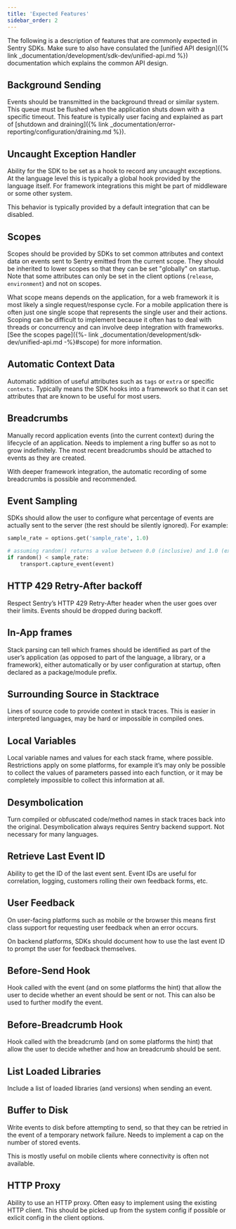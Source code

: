 ```yaml
---
title: 'Expected Features'
sidebar_order: 2
---
```


The following is a description of features that are commonly expected in Sentry SDKs.  Make sure to also
have consulated the [unified API design]({% link _documentation/development/sdk-dev/unified-api.md %}) documentation
which explains the common API design.

## Background Sending

Events should be transmitted in the background thread or similar system.  This queue must be flushed when the
application shuts down with a specific timeout.  This feature is typically user facing and explained
as part of [shutdown and draining]({% link _documentation/error-reporting/configuration/draining.md %}).

## Uncaught Exception Handler

Ability for the SDK to be set as a hook to record any uncaught exceptions. At the language level this is typically a global hook provided by the language itself. For framework integrations this might be part of middleware or some other system.

This behavior is typically provided by a default integration that can be disabled.

## Scopes

Scopes should be provided by SDKs to set common attributes and context data on events sent to Sentry emitted from the current scope. They should be inherited to lower scopes so that they can be set "globally" on startup.  Note that some attributes can only be set in the client options (`release`, `environment`) and not on scopes.

What scope means depends on the application, for a web framework it is most likely a single request/response cycle. For a mobile application there is often just one single scope that represents the single user and their actions. Scoping can be difficult to implement because it often has to deal with threads or concurrency and can involve deep integration with frameworks. [See the scopes page]({%- link _documentation/development/sdk-dev/unified-api.md -%}#scope) for more information.

## Automatic Context Data

Automatic addition of useful attributes such as `tags` or `extra` or specific `contexts`. Typically means the SDK hooks into a framework so that it can set attributes that are known to be useful for most users.

## Breadcrumbs

Manually record application events (into the current context) during the lifecycle of an application. Needs to implement a ring buffer so as not to grow indefinitely. The most recent breadcrumbs should be attached to events as they are created.

With deeper framework integration, the automatic recording of some breadcrumbs is possible and recommended.

## Event Sampling

SDKs should allow the user to configure what percentage of events are actually sent to the server (the rest should be silently ignored). For example:

```python
sample_rate = options.get('sample_rate', 1.0)

# assuming random() returns a value between 0.0 (inclusive) and 1.0 (exclusive)
if random() < sample_rate:
    transport.capture_event(event)
```

## HTTP 429 Retry-After backoff

Respect Sentry’s HTTP 429 Retry-After header when the user goes over their limits. Events should be dropped during backoff.

## In-App frames

Stack parsing can tell which frames should be identified as part of the user’s application (as opposed to part of the language, a library, or a framework), either automatically or by user configuration at startup, often declared as a package/module prefix.

## Surrounding Source in Stacktrace

Lines of source code to provide context in stack traces. This is easier in interpreted languages, may be hard or impossible in compiled ones.

## Local Variables

Local variable names and values for each stack frame, where possible. Restrictions apply on some platforms, for example it’s may only be possible to collect the values of parameters passed into each function, or it may be completely impossible to collect this information at all.

## Desymbolication

Turn compiled or obfuscated code/method names in stack traces back into the original. Desymbolication always requires Sentry backend support. Not necessary for many languages.

## Retrieve Last Event ID

Ability to get the ID of the last event sent. Event IDs are useful for correlation, logging, customers rolling their own feedback forms, etc.

## User Feedback

On user-facing platforms such as mobile or the browser this means first class support for requesting user feedback when an error occurs.

On backend platforms, SDKs should document how to use the last event ID to prompt the user for feedback themselves.

## Before-Send Hook

Hook called with the event (and on some platforms the hint) that allow the user to decide whether an event should be sent or not.  This can also be used to further modify the event.

## Before-Breadcrumb Hook

Hook called with the breadcrumb (and on some platforms the hint) that allow the user to decide whether and how an breadcrumb should be sent.

## List Loaded Libraries

Include a list of loaded libraries (and versions) when sending an event.

## Buffer to Disk

Write events to disk before attempting to send, so that they can be retried in the event of a temporary network failure. Needs to implement a cap on the number of stored events.

This is mostly useful on mobile clients where connectivity is often not available.

## HTTP Proxy

Ability to use an HTTP proxy. Often easy to implement using the existing HTTP client.  This should be picked up from the system config if possible or exlicit config in the client options.
